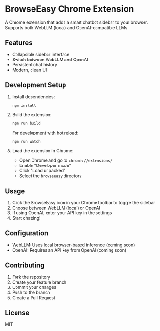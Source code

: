 # BrowseEasy Chrome Extension

A Chrome extension that adds a smart chatbot sidebar to your browser. Supports both WebLLM (local) and OpenAI-compatible LLMs.

## Features

- Collapsible sidebar interface
- Switch between WebLLM and OpenAI
- Persistent chat history
- Modern, clean UI

## Development Setup

1. Install dependencies:
   ```bash
   npm install
   ```

2. Build the extension:
   ```bash
   npm run build
   ```

   For development with hot reload:
   ```bash
   npm run watch
   ```

3. Load the extension in Chrome:
   - Open Chrome and go to `chrome://extensions/`
   - Enable "Developer mode"
   - Click "Load unpacked"
   - Select the `browseeasy` directory

## Usage

1. Click the BrowseEasy icon in your Chrome toolbar to toggle the sidebar
2. Choose between WebLLM (local) or OpenAI
3. If using OpenAI, enter your API key in the settings
4. Start chatting!

## Configuration

- WebLLM: Uses local browser-based inference (coming soon)
- OpenAI: Requires an API key from OpenAI (coming soon)

## Contributing

1. Fork the repository
2. Create your feature branch
3. Commit your changes
4. Push to the branch
5. Create a Pull Request

## License

MIT
